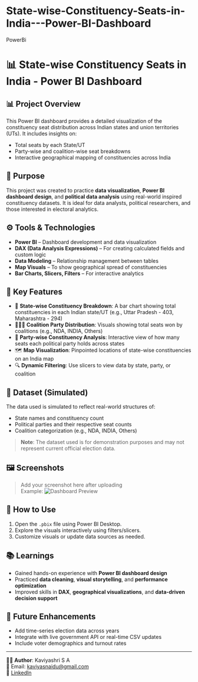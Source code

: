 # State-wise-Constituency-Seats-in-India---Power-BI-Dashboard
PowerBi

# 📊 State-wise Constituency Seats in India - Power BI Dashboard

## 📊 Project Overview
This Power BI dashboard provides a detailed visualization of the constituency seat distribution across Indian states and union territories (UTs). It includes insights on:

- Total seats by each State/UT
- Party-wise and coalition-wise seat breakdowns
- Interactive geographical mapping of constituencies across India

## 🧠 Purpose
This project was created to practice **data visualization**, **Power BI dashboard design**, and **political data analysis** using real-world inspired constituency datasets. It is ideal for data analysts, political researchers, and those interested in electoral analytics.

## ⚙️ Tools & Technologies

- **Power BI** – Dashboard development and data visualization
- **DAX (Data Analysis Expressions)** – For creating calculated fields and custom logic
- **Data Modeling** – Relationship management between tables
- **Map Visuals** – To show geographical spread of constituencies
- **Bar Charts, Slicers, Filters** – For interactive analytics

## 📌 Key Features

- 📍 **State-wise Constituency Breakdown**: A bar chart showing total constituencies in each Indian state/UT (e.g., Uttar Pradesh - 403, Maharashtra - 294)
- 🧑‍🤝‍🧑 **Coalition Party Distribution**: Visuals showing total seats won by coalitions (e.g., NDA, INDIA, Others)
- 🧾 **Party-wise Constituency Analysis**: Interactive view of how many seats each political party holds across states
- 🗺️ **Map Visualization**: Pinpointed locations of state-wise constituencies on an India map
- 🔍 **Dynamic Filtering**: Use slicers to view data by state, party, or coalition

## 📁 Dataset (Simulated)
The data used is simulated to reflect real-world structures of:

- State names and constituency count
- Political parties and their respective seat counts
- Coalition categorization (e.g., NDA, INDIA, Others)

> **Note**: The dataset used is for demonstration purposes and may not represent current official election data.

## 🖼️ Screenshots

> Add your screenshot here after uploading  
> Example:
> ![Dashboard Preview](./dashboard_preview.png)

## 🚀 How to Use

1. Open the `.pbix` file using Power BI Desktop.
2. Explore the visuals interactively using filters/slicers.
3. Customize visuals or update data sources as needed.

## 📚 Learnings

- Gained hands-on experience with **Power BI dashboard design**
- Practiced **data cleaning**, **visual storytelling**, and **performance optimization**
- Improved skills in **DAX**, **geographical visualizations**, and **data-driven decision support**

## 📌 Future Enhancements

- Add time-series election data across years
- Integrate with live government API or real-time CSV updates
- Include voter demographics and turnout rates

---

👩‍💻 **Author**: Kaviyashri S A  
📧 Email: [kaviyasnaidu@gmail.com](mailto:kaviyasnaidu@gmail.com)  
🔗 [LinkedIn](https://www.linkedin.com/in/kaviyashri-s-a-26july2002)

